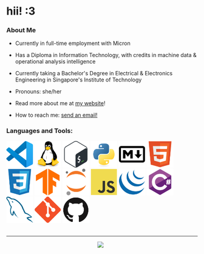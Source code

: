 # hii! :3

<!-- <link href="https://cdn.jsdelivr.net/npm/bootstrap@5.0.2/dist/css/bootstrap.min.css" rel="stylesheet" integrity="sha384-EVSTQN3/azprG1Anm3QDgpJLIm9Nao0Yz1ztcQTwFspd3yD65VohhpuuCOmLASjC" crossorigin="anonymous"> -->

<!-- <script src="https://cdn.jsdelivr.net/npm/bootstrap@5.0.2/dist/js/bootstrap.bundle.min.js" integrity="sha384-MrcW6ZMFYlzcLA8Nl+NtUVF0sA7MsXsP1UyJoMp4YLEuNSfAP+JcXn/tWtIaxVXM" crossorigin="anonymous"></script> -->

### About Me
- Currently in full-time employment with Micron

- Has a Diploma in Information Technology, with credits in machine data & operational analysis intelligence

- Currently taking a Bachelor's Degree in Electrical & Electronics Engineering in Singapore's Institute of Technology

<!-- - Used to pick up learning economics & market analysis via Bloomberg for Education's course on [Bloomberg Market Concepts](https://portal.bloombergforeducation.com) -->

- Pronouns: she/her

- Read more about me at [my website](https://arialhamed.github.io/about)!

- How to reach me: [send an email!](mailto:arifhamed.arial@outlook.com)


### Languages and Tools:
<div class="container" style="mix-blend-mode:revert;">
    <div class="row row-cols-5">
        <img class="column" height="70" src="https://raw.githubusercontent.com/devicons/devicon/master/icons/vscode/vscode-original.svg" alt="vscode">
        <img class="column" height="70" src="https://raw.githubusercontent.com/devicons/devicon/master/icons/linux/linux-original.svg" alt="linux">
        <img class="column" height="70" src="https://raw.githubusercontent.com/devicons/devicon/master/icons/bash/bash-original.svg" alt="bash">
        <img class="column" height="70" src="https://raw.githubusercontent.com/devicons/devicon/master/icons/python/python-original.svg" alt="python">
        <img class="column" height="70" src="https://raw.githubusercontent.com/devicons/devicon/master/icons/markdown/markdown-original.svg" alt="markdown">
        <img class="column" height="70" src="https://raw.githubusercontent.com/devicons/devicon/master/icons/html5/html5-original.svg" alt="html5">
        <img class="column" height="70" src="https://raw.githubusercontent.com/devicons/devicon/master/icons/css3/css3-original.svg" alt="css3">
        <img class="column" height="70" src="https://raw.githubusercontent.com/devicons/devicon/master/icons/tensorflow/tensorflow-original.svg" alt="tensorflow">
        <img class="column" height="70" src="https://raw.githubusercontent.com/devicons/devicon/master/icons/jupyter/jupyter-original.svg" alt="jupyter">
        <img class="column" height="70" src="https://raw.githubusercontent.com/devicons/devicon/master/icons/javascript/javascript-original.svg" alt="javascript">
        <img class="column" height="70" src="https://raw.githubusercontent.com/devicons/devicon/master/icons/jquery/jquery-original.svg" alt="jquery">
        <img class="column" height="70" src="https://raw.githubusercontent.com/devicons/devicon/master/icons/csharp/csharp-original.svg" alt="csharp">
        <img class="column" height="70" src="https://raw.githubusercontent.com/devicons/devicon/master/icons/mysql/mysql-original.svg" alt="mysql">
        <img class="column" height="70" src="https://raw.githubusercontent.com/devicons/devicon/master/icons/git/git-original.svg" alt="git">
        <img class="column" height="70" src="https://raw.githubusercontent.com/devicons/devicon/master/icons/github/github-original.svg" alt="github">
    </div>
</div>

<br>

---

<!-- source for GitHub status: https://github.com/anuraghazra/github-readme-stats -->

<div style="text-align:center;">
    <img src="https://github-readme-stats.vercel.app/api?username=arialhamed&show_icons=true&hide_border=true&theme=transparent&border_radius=30&hide_title=true&include_all_commits=true">
    <img alt="" src="https://github-readme-stats.vercel.app/api/top-langs?username=arialhamed&show_icons=true&hide_border=true&layout=donut&theme=transparent&border_radius=30&hide=jupyter+notebook&langs_count=20" />
    <img alt="" src="https://github-readme-stats.vercel.app/api/pin?username=arialhamed&repo=arialhamed.github.io&theme=transparent&hide_border=true" />
</div>

